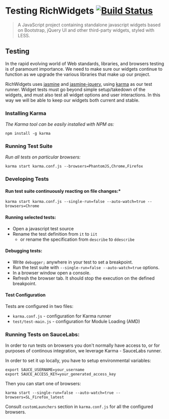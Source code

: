 # Testing RichWidgets [![Build Status](https://travis-ci.org/richwidgets/richwidgets.png?branch=master)](https://travis-ci.org/richwidgets/richwidgets) #

> A JavaScript project containing standalone javascript widgets based on Bootstrap, jQuery UI and other third-party widgets, styled with LESS.

## Testing

In the rapid evolving world of Web standards, libraries, and browsers testing is of paramount importance.  We need to make
sure our widgets continue to function as we upgrade the various libraries that make up our project.

RichWidgets uses [jasmine](http://pivotal.github.io/jasmine/) and [jasmine-jquery](https://github.com/velesin/jasmine-jquery),
using [karma](http://karma-runner.github.io/) as our test runner.  Widget tests must go beyond simple setup/takedown of the widgets,
and must also test all widget options and user interactions.  In this way we will be able to keep our widgets both current and stable.

### Installing Karma

*The Karma tool can be easily installed with NPM as:*

    npm install -g karma

### Running Test Suite

*Run all tests on particular browsers:*

    karma start karma.conf.js --browsers=PhantomJS,Chrome,Firefox

### Developing Tests

#### Run test suite continuously reacting on file changes:*

    karma start karma.conf.js --single-run=false --auto-watch=true --browsers=Chrome

#### Running selected tests:

* Open a javascript test source
* Rename the test definition from `it` to `iit`
  * or rename the specification from `describe` to `ddescribe`

#### Debugging tests:

* Write ``debugger;`` anywhere in your test to set a breakpoint.
* Run the test suite with ``--single-run=false --auto-watch=true`` options.
* In a browser window open a console.
* Refresh the browser tab. It should stop the execution on the defined breakpoint.
    
#### Test Configuration

Tests are configured in two files:

* `karma.conf.js` - configuration for Karma runner
* `test/test-main.js` - configuration for Module Loading (AMD)

### Running Tests on SauceLabs:

In order to run tests on browsers you don't normally have access to,
or for purposes of continous integration, we leverage Karma - SauceLabs runner.

In order to set it up locally, you have to setup environmental variables:

    export SAUCE_USERNAME=your_username
    export SAUCE_ACCESS_KEY=your_generated_access_key

Then you can start one of browsers:

    karma start --single-run=false --auto-watch=true --browsers=SL_Firefox_latest

Consult `customLaunchers` section in `karma.conf.js` for all the configured browsers.